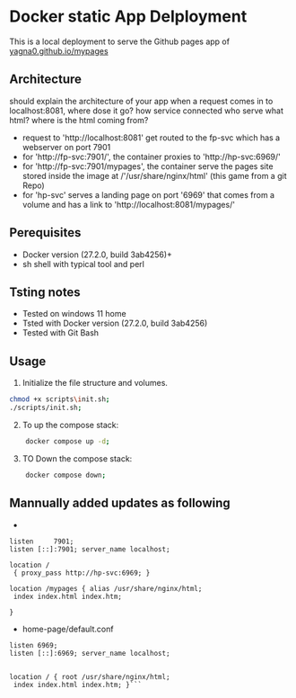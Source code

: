 # Docker static App Delployment
This is a local deployment to serve the Github pages app of [yagna0.github.io/mypages](http://yagna0.github.io/mypages)

## Architecture
should explain the architecture of your app when a request comes in to localhost:8081,
where dose it go?
how service connected
who serve what html?
where is the html coming from?
- request to 'http://localhost:8081' get routed to the fp-svc which has a webserver on port 7901
- for 'http://fp-svc:7901/', the container proxies to 'http://hp-svc:6969/'
- for 'http://fp-svc:7901/mypages', the container serve the pages site stored inside the image at /'/usr/share/nginx/html' (this game from a git Repo)
- for 'hp-svc' serves a landing page on port '6969' that comes from a volume and has a link to 'http://localhost:8081/mypages/'

## Perequisites

- Docker version (27.2.0, build 3ab4256)+
- sh shell with typical tool and perl


## Tsting notes
- Tested on windows 11 home
- Tsted with Docker version (27.2.0, build 3ab4256)
- Tested with Git Bash
## Usage
1. Initialize the file structure and volumes.
```bash
chmod +x scripts\init.sh;
./scripts/init.sh;
```

2. To up the compose stack:
```bash
    docker compose up -d;
```    
3. TO Down the compose stack:
```bash
    docker compose down;
```   

## Mannually added updates as following
-

```
listen     7901;
listen [::]:7901; server_name localhost;

location /
 { proxy_pass http://hp-svc:6969; } 

location /mypages { alias /usr/share/nginx/html;
 index index.html index.htm;

}
```

- home-page/default.conf
```
listen 6969;
listen [::]:6969; server_name localhost;


location / { root /usr/share/nginx/html;
 index index.html index.htm; }```
